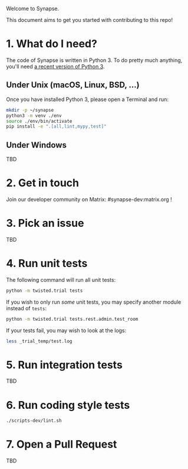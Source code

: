 Welcome to Synapse.

This document aims to get you started with contributing to this repo!


# 1. What do I need?

The code of Synapse is written in Python 3. To do pretty much anything, you'll need [a recent version of Python 3](https://wiki.python.org/moin/BeginnersGuide/Download).

## Under Unix (macOS, Linux, BSD, ...)

Once you have installed Python 3, please open a Terminal and run:

```sh
mkdir -p ~/synapse
python3 -m venv ./env
source ./env/bin/activate
pip install -e ".[all,lint,mypy,test]"
```

## Under Windows

TBD

# 2. Get in touch

Join our developer community on Matrix: #synapse-dev:matrix.org !

# 3. Pick an issue

TBD

# 4. Run unit tests

The following command will run all unit tests:

```sh
python -m twisted.trial tests
```

If you wish to only run *some* unit tests, you may specify
another module instead of `tests`:

```sh
python -m twisted.trial tests.rest.admin.test_room
```

If your tests fail, you may wish to look at the logs:

```sh
less _trial_temp/test.log
```

# 5. Run integration tests

TBD

# 6. Run coding style tests

```sh
./scripts-dev/lint.sh
```

# 7. Open a Pull Request

TBD
